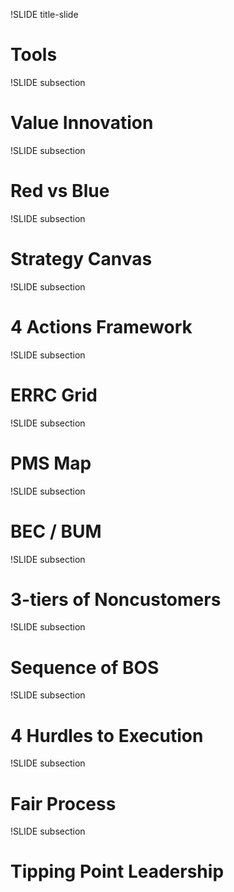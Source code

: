 !SLIDE title-slide
# Tools

!SLIDE subsection
# Value Innovation

!SLIDE subsection
# Red vs Blue

!SLIDE subsection
# Strategy Canvas

!SLIDE subsection
# 4 Actions Framework

!SLIDE subsection
# ERRC Grid

!SLIDE subsection
# PMS Map

!SLIDE subsection
# BEC / BUM

!SLIDE subsection
# 3-tiers of Noncustomers

!SLIDE subsection
# Sequence of BOS

!SLIDE subsection
# 4 Hurdles to Execution

!SLIDE subsection
# Fair Process

!SLIDE subsection
# Tipping Point Leadership

